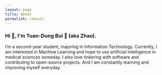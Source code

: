 ```yaml
---
layout: page
title: About
permalink: /about/
---
```


### Hi 👋, I'm Tuan-Dung Bui 🌱 (aka Zhao).

I’m a second-year student, majoring in Information Technology.
Currently, I am interested in Machine Learning and hope to use artificial intelligence in medical sciences someday.
I also love tinkering with software and contributing to open-source projects. And I am constantly learning and
improving myself everyday.